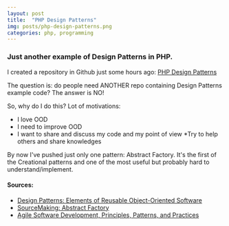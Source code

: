 ```yaml
---
layout: post
title:  "PHP Design Patterns"
img: posts/php-design-patterns.png
categories: php, programming
---
```


### Just another example of Design Patterns in PHP.

I created a repository in Github just some hours ago: [PHP Design Patterns](https://github.com/Hyunk3l/php-design-patterns)

The question is: do people need ANOTHER repo containing Design Patterns example code? The answer is NO!

So, why do I do this? Lot of motivations:

* I love OOD
* I need to improve OOD
* I want to share and discuss my code and my point of view
*Try to help others and share knowledges

By now I've pushed just only one pattern: Abstract Factory. It's the first of the Creational patterns and one of the most useful but probably hard to understand/implement.


#### Sources:

* [Design Patterns: Elements of Reusable Object-Oriented Software](http://www.amazon.com/Design-Patterns-Elements-Reusable-Object-Oriented/dp/0201633612)
* [SourceMaking: Abstract Factory](https://sourcemaking.com/design_patterns/abstract_factory)
* [Agile Software Development, Principles, Patterns, and Practices](http://www.amazon.com/Software-Development-Principles-Patterns-Practices/dp/0135974445)